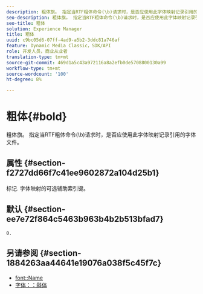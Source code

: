 ```yaml
---
description: 粗体旗。 指定当RTF粗体命令(\b)请求时，是否应使用此字体映射记录引用的字体文件。
seo-description: 粗体旗。 指定当RTF粗体命令(\b)请求时，是否应使用此字体映射记录引用的字体文件。
seo-title: 粗体
solution: Experience Manager
title: 粗体
uuid: c9bc05d6-07ff-4ad9-a5b2-3ddc81a746af
feature: Dynamic Media Classic，SDK/API
role: 开发人员，商业从业者
translation-type: tm+mt
source-git-commit: 469d1a5c43a972116a8a2efb0de5708800130a99
workflow-type: tm+mt
source-wordcount: '100'
ht-degree: 8%

---
```



# 粗体{#bold}

粗体旗。 指定当RTF粗体命令(\b)请求时，是否应使用此字体映射记录引用的字体文件。

## 属性 {#section-f2727dd66f7c41ee9602872a104d25b1}

标记. 字体映射的可选辅助索引键。

## 默认 {#section-ee7e72f864c5463b963b4b2b513bfad7}

`0.`

## 另请参阅 {#section-1884263aa44641e19076a038f5c45f7c}

* [font::Name](r-name-font.md#reference_C55889877DC54AABB60734DCDE86EE76)
* [字体：：斜体](../../../../../is-api/image-catalog/image-serving-api-ref/c-image-catalog-reference/c-font-map-reference/r-italic-font.md#reference-dc04a532b34a41af81b0b9644acfaad6)
